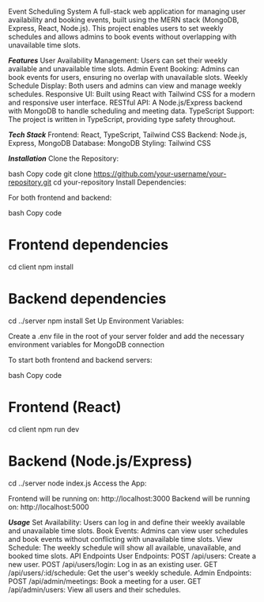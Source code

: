 Event Scheduling System
A full-stack web application for managing user availability and booking events, built using the MERN stack (MongoDB, Express, React, Node.js). This project enables users to set weekly schedules and allows admins to book events without overlapping with unavailable time slots.

***Features***
User Availability Management: Users can set their weekly available and unavailable time slots.
Admin Event Booking: Admins can book events for users, ensuring no overlap with unavailable slots.
Weekly Schedule Display: Both users and admins can view and manage weekly schedules.
Responsive UI: Built using React with Tailwind CSS for a modern and responsive user interface.
RESTful API: A Node.js/Express backend with MongoDB to handle scheduling and meeting data.
TypeScript Support: The project is written in TypeScript, providing type safety throughout.


***Tech Stack***
Frontend: React, TypeScript, Tailwind CSS
Backend: Node.js, Express, MongoDB
Database: MongoDB
Styling: Tailwind CSS


***Installation***
Clone the Repository:

bash
Copy code
git clone https://github.com/your-username/your-repository.git
cd your-repository
Install Dependencies:

For both frontend and backend:

bash
Copy code
# Frontend dependencies
cd client
npm install

# Backend dependencies
cd ../server
npm install
Set Up Environment Variables:

Create a .env file in the root of your server folder and add the necessary environment variables for MongoDB connection

To start both frontend and backend servers:

bash
Copy code
# Frontend (React)
cd client
npm run dev

# Backend (Node.js/Express)
cd ../server
node index.js
Access the App:

Frontend will be running on: http://localhost:3000
Backend will be running on: http://localhost:5000


***Usage***
Set Availability: Users can log in and define their weekly available and unavailable time slots.
Book Events: Admins can view user schedules and book events without conflicting with unavailable time slots.
View Schedule: The weekly schedule will show all available, unavailable, and booked time slots.
API Endpoints
User Endpoints:
POST /api/users: Create a new user.
POST /api/users/login: Log in as an existing user.
GET /api/users/:id/schedule: Get the user's weekly schedule.
Admin Endpoints:
POST /api/admin/meetings: Book a meeting for a user.
GET /api/admin/users: View all users and their schedules.
